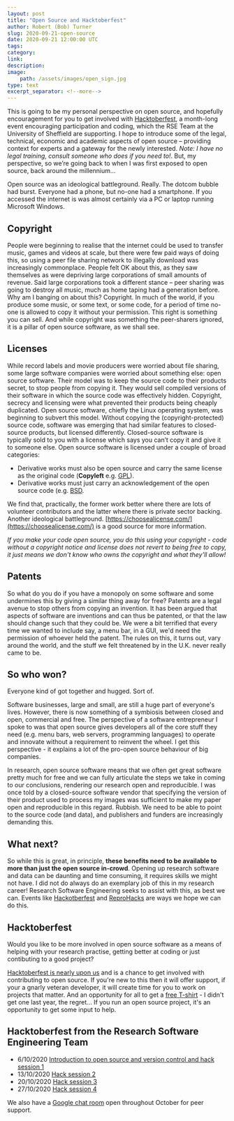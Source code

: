 ```yaml
---
layout: post
title: "Open Source and Hacktoberfest"
author: Robert (Bob) Turner
slug: 2020-09-21-open-source
date: 2020-09-21 12:00:00 UTC
tags: 
category:
link:
description:
image:
    path: /assets/images/open_sign.jpg
type: text
excerpt_separator: <!--more-->
---
```


This is going to be my personal perspective on open source, and hopefully encouragement for you to get involved with [Hacktoberfest](https://hacktoberfest.digitalocean.com/), a month-long event encouraging participation and coding, which the RSE Team at the University of Sheffield are supporting. I hope to introduce some of the legal, technical, economic and academic aspects of open source – providing context for experts and a gateway for the newly interested. *Note: I have no legal training, consult someone who does if you need to!*. But, my perspective, so we’re going back to when I was first exposed to open source, back around the millennium…

<!--more-->

Open source was an ideological battleground. Really. The dotcom bubble had burst. Everyone had a phone, but no-one had a smartphone. If you accessed the internet is was almost certainly via a PC or laptop running Microsoft Windows.

## Copyright

People were beginning to realise that the internet could be used to transfer music, games and videos at scale, but there were few paid ways of doing this, so using a peer file sharing network to illegally download was increasingly commonplace. People felt OK about this, as they saw themselves as were depriving large corporations of small amounts of revenue. Said large corporations took a different stance – peer sharing was going to destroy all music, much as home taping had a generation before. Why am I banging on about this? Copyright. In much of the world, if you produce some music, or some text, or some code, for a period of time no-one is allowed to copy it without your permission. This right is something you can sell. And while copyright was something the peer-sharers ignored, it is a pillar of open source software, as we shall see.

## Licenses

While record labels and movie producers were worried about file sharing, some large software companies were worried about something else: open source software. Their model was to keep the source code to their products secret, to stop people from copying it. They would sell compiled versions of their software in which the source code was effectively hidden. Copyright, secrecy and licensing were what prevented their products being cheaply duplicated. Open source software, chiefly the Linux operating system, was beginning to subvert this model. Without copying the (copyright-protected) source code, software was emerging that had similar features to closed-source products, but licensed differently. Closed-source software is typically sold to you with a license which says you can’t copy it and give it to someone else. Open source software is licensed under a couple of broad categories:

- Derivative works must also be open source and carry the same license as the original code (**Copyleft** e.g. [GPL](https://www.gnu.org/licenses/gpl-3.0.en.html)).
- Derivative works must just carry an acknowledgement of the open source code (e.g. [BSD](https://opensource.org/licenses/BSD-3-Clause).

We find that, practically, the former work better where there are lots of volunteer contributors and the latter where there is private sector backing. Another ideological battleground. [https://choosealicense.com/](https://choosealicense.com/) is a good source for more information.

*If you make your code open source, you do this using your copyright - code without a copyright notice and license does not revert to being free to copy, it just means we don't know who owns the copyright and what they'll allow!*

## Patents

So what do you do if you have a monopoly on some software and some undermines this by giving a similar thing away for free? Patents are a legal avenue to stop others from copying an invention. It has been argued that aspects of software are inventions and can thus be patented, or that the law should change such that they could be. We were a bit terrified that every time we wanted to include say, a menu bar, in a GUI, we'd need the permission of whoever held the patent. The rules on this, it turns out, vary around the world, and the stuff we felt threatened by in the U.K. never really came to be.

## So who won?

Everyone kind of got together and hugged. Sort of.

Software businesses, large and small, are still a huge part of everyone's lives. However, there is now something of a symbiosis between closed and open, commercial and free. The perspective of a software entrepreneur I spoke to was that open source gives developers all of the core stuff they need (e.g. menu bars, web servers, programming languages) to operate and innovate without a requirement to reinvent the wheel. I get this perspective - it explains a lot of the pro-open source behaviour of big companies.

In research, open source software means that we often get great software pretty much for free and we can fully articulate the steps we take in coming to our conclusions, rendering our research open and reproducible. I was once told by a closed-source software vendor that specifying the version of their product used to process my images was sufficient to make my paper open and reproducible in this regard. Rubbish. We need to be able to point to the source code (and data), and publishers and funders are increasingly demanding this.

## What next?

So while this is great, in principle, **these benefits need to be available to more than just the open source in-crowd**. Opening up research software and data can be daunting and time consuming, it requires skills we might not have. I did not do always do an exemplary job of this in my research career! Research Software Engineering seeks to assist with this, as best we can. Events like [Hackotberfest](../../training/workshop/2020-10-06-hacktoberfest-2020/) and [ReproHacks](https://n8cir.org.uk/news/reprohacks/) are ways we hope we can do this.

## Hacktoberfest

Would you like to be more involved in open source software as a means of helping with your research practise, getting better at coding or just contibuting to a good project? 

[Hacktoberfest is nearly upon us](../../training/workshop/2020-10-06-hacktoberfest-2020/) and is a chance to get involved with contributing to open source. If you're new to this then it will offer support, if your a gnarly veteran developer, it will create time for you to work on projects that matter. And an opportunity for all to get a [free T-shirt](https://hacktoberfest.digitalocean.com/) - I didn't get one last year, the regret... If you run an open source project, it's an opportunity to get some input to help.

## Hacktoberfest from the Research Software Engineering Team

* 6/10/2020 [Introduction to open source and version control and hack session 1](../../training/workshop/2020-10-06-hacktoberfest-2020/)
* 13/10/2020 [Hack session 2](../../training/workshop/2020-10-13-hacktoberfest-2020/)
* 20/10/2020 [Hack session 3](../../training/workshop/2020-10-20-hacktoberfest-2020/)
* 27/10/2020 [Hack session 4](../../training/workshop/2020-10-27-hacktoberfest-2020/)

We also have a [Google chat room](https://chat.google.com/u/1/room/AAAACIgHIK0) open throughout October for peer support.